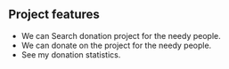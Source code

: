 ##  Project features
- We can Search donation project for the needy people.
- We can donate on the project for the needy people.
- See my donation statistics.